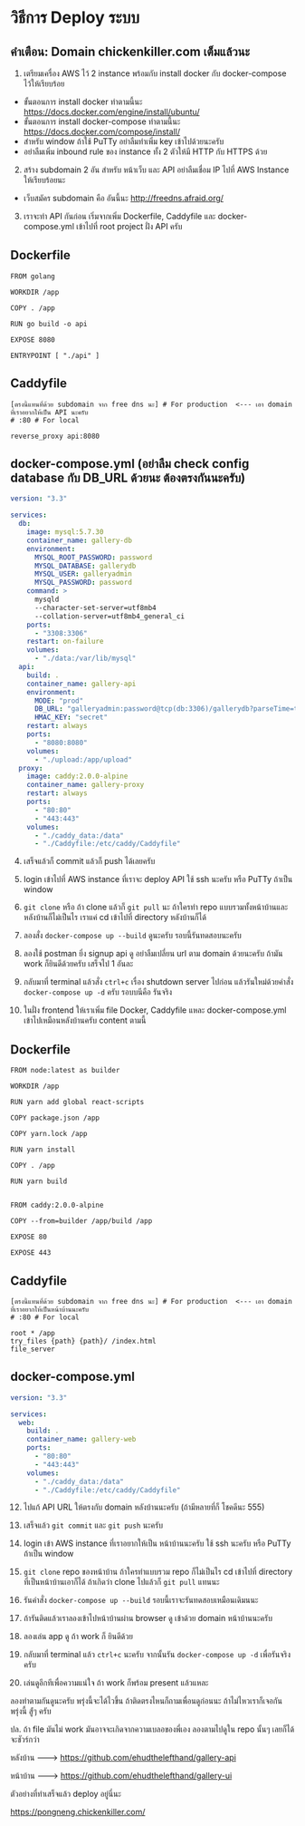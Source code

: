 # วิธีการ Deploy ระบบ

## คำเตือน: Domain chickenkiller.com เต็มแล้วนะ

1. เตรียมเครื่อง AWS ไว้ 2 instance พร้อมกับ install docker กับ docker-compose ไว้ให้เรียบร้อย
  - ขั้นตอนการ install docker ทำตามนี้นะ https://docs.docker.com/engine/install/ubuntu/
  - ขั้นตอนการ install docker-compose ทำตามนี้นะ https://docs.docker.com/compose/install/
  - สำหรับ window ถ้าใช้ PuTTy อย่าลืมทำเพิ่ม key เข้าไปด้วยนะครับ
  - อย่าลืมเพิ่ม inbound rule ของ instance ทั้ง 2 ตัวให้มี HTTP กับ HTTPS ด้วย
 
2. สร้าง subdomain 2 อัน สำหรับ หน้าเว็บ และ API อย่าลืมเชื่อม IP ไปที่ AWS Instance ให้เรียบร้อยนะ
  - เว็บสมัคร subdomain คือ อันนี้นะ http://freedns.afraid.org/

3. เราจะทำ API กันก่อน เริ่มจากเพิ่ม Dockerfile, Caddyfile และ docker-compose.yml เข้าไปที่ root project ฝั่ง API ครับ

## Dockerfile
```ssh
FROM golang

WORKDIR /app

COPY . /app

RUN go build -o api

EXPOSE 8080

ENTRYPOINT [ "./api" ]
```

## Caddyfile
```ssh
[ตรงนี้แทนที่ด้วย subdomain จาก free dns นะ] # For production  <--- เอา domain ที่เราอยากให้เป็น API นะครับ
# :80 # For local

reverse_proxy api:8080
```

## docker-compose.yml (อย่าลืม check config database กับ DB_URL ด้วยนะ ต้องตรงกันนะครับ)
```yml
version: "3.3"

services:
  db:
    image: mysql:5.7.30
    container_name: gallery-db
    environment: 
      MYSQL_ROOT_PASSWORD: password
      MYSQL_DATABASE: gallerydb
      MYSQL_USER: galleryadmin
      MYSQL_PASSWORD: password
    command: >
      mysqld
      --character-set-server=utf8mb4
      --collation-server=utf8mb4_general_ci
    ports:
      - "3308:3306"
    restart: on-failure
    volumes: 
      - "./data:/var/lib/mysql"
  api:
    build: .
    container_name: gallery-api
    environment:
      MODE: "prod"
      DB_URL: "galleryadmin:password@tcp(db:3306)/gallerydb?parseTime=true"
      HMAC_KEY: "secret"
    restart: always
    ports:
      - "8080:8080"
    volumes:
      - "./upload:/app/upload"
  proxy:
    image: caddy:2.0.0-alpine
    container_name: gallery-proxy
    restart: always
    ports:
      - "80:80"
      - "443:443"
    volumes:
      - "./caddy_data:/data"
      - "./Caddyfile:/etc/caddy/Caddyfile"
```

4. เสร็จแล้วก็ commit แล้วก็ push ได้เลยครับ

5. login เข้าไปที่ AWS instance ที่เราจะ deploy API ใช้ ssh นะครับ หรือ PuTTy ถ้าเป็น window

6. `git clone` หรือ ถ้า clone แล้วก็ `git pull` นะ ถ้าใครทำ repo แบบรวมทั้งหน้าบ้านและหลังบ้านก็ไม่เป็นไร เราแค่ cd เข้าไปที่ directory หลังบ้านก็ได้

7. ลองสั่ง `docker-compose up --build` ดูนะครับ รอบนี้รันทดสอบนะครับ

8. ลองใช้ postman ยิ่ง signup api ดู อย่าลืมเปลี่ยน url ตาม domain ด้วยนะครับ ถ้ามัน work ก็ยินดีด้วยครับ เสร็จไป 1 อันละ

10. กลับมาที่ terminal แล้วสั่ง `ctrl+c` เรื่อง shutdown server ไปก่อน แล้วรันใหม่ด้วยคำสั่ง `docker-compose up -d` ครับ รอบบนีคือ รันจริง

11. ในฝั่ง frontend ให้เราเพิ่ม file Docker, Caddyfile แหละ docker-compose.yml เข้าไปเหมือนหลังบ้านครับ content ตามนี้

## Dockerfile
```ssh
FROM node:latest as builder

WORKDIR /app

RUN yarn add global react-scripts

COPY package.json /app

COPY yarn.lock /app

RUN yarn install

COPY . /app

RUN yarn build


FROM caddy:2.0.0-alpine

COPY --from=builder /app/build /app

EXPOSE 80

EXPOSE 443

```

## Caddyfile
```ssh
[ตรงนี้แทนที่ด้วย subdomain จาก free dns นะ] # For production  <--- เอา domain ที่เราอยากให้เป็นหน้าบ้านนะครับ
# :80 # For local

root * /app
try_files {path} {path}/ /index.html
file_server

```

## docker-compose.yml
```yml
version: "3.3"

services:
  web:
    build: .
    container_name: gallery-web
    ports:
      - "80:80"
      - "443:443"
    volumes:
      - "./caddy_data:/data"
      - "./Caddyfile:/etc/caddy/Caddyfile"
```

12. ไปแก้ API URL ให้ตรงกับ domain หลังบ้านนะครับ (ถ้ามีหลายที่ก็ โชคดีนะ 555)

13. เสร็จแล้ว `git commit` และ `git push` นะครับ

14. login เข้า AWS instance ที่เราอยากให้เป็น หน้าบ้านนะครับ ใช้ ssh นะครับ หรือ PuTTy ถ้าเป็น window

15. `git clone` repo ของหน้าบ้าน ถ้าใครทำแบบรวม repo ก็ไม่เป็นไร cd เข้าไปที่ directory ที่เป็นหน้าบ้านเอาก็ได้ ถ้าเกิดว่า clone ไปแล้วก็ `git pull` แทนนะ

16. รันคำสั่ง `docker-compose up --build` รอบนี้เราจะรันทดสอบเหมือนเดิมนนะ

17. ถ้ารันติดแล้วเราลองเข้าไปหน้าบ้านผ่าน browser ดู เข้าด้วย domain หน้าบ้านนะครับ

18. ลองเล่น app ดู ถ้า work ก็ ยินดีด้วย

19. กลับมาที่ terminal แล้ว `ctrl+c` นะครับ จากนั้นรัน `docker-compose up -d` เพื่อรันจริงครับ

20. เล่นดูอีกทีเพื่อความแน่ใจ ถ้า work ก็พร้อม present แล้วแหละ

ลองทำตามกันดูนะครับ พรุ่งนี้จะได้ไวขึ้น ถ้าติดตรงไหนก็ถามเพื่อนดูก่อนนะ ถ้าไม่ไหวเราก็เจอกัน พรุ่งนี้ สู้่ๆ ครับ

ปล. ถ้า file มันไม่ work มันอาจจะเกิดจากความเบลอของพี่เอง ลองตามไปดูใน repo นั้นๆ เลยก็ได้ จะชัวร์กว่า


หลังบ้าน ---> https://github.com/ehudthelefthand/gallery-api

หน้าบ้าน ---> https://github.com/ehudthelefthand/gallery-ui

ตัวอย่างที่ทำเสร็จแล้ว deploy อยู่นี่นะ

https://pongneng.chickenkiller.com/

